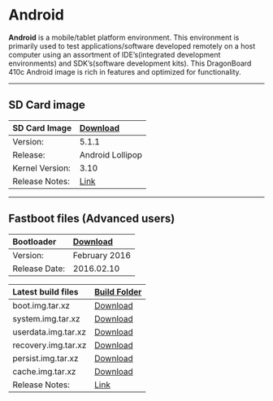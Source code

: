 # Android

**Android** is a mobile/tablet platform environment. This environment is primarily used to test applications/software developed remotely on a host computer using an assortment of IDE’s(integrated development environments) and SDK’s(software development kits). This DragonBoard 410c Android image is rich in features and optimized for functionality.

***

## SD Card image

|   SD Card Image    |    [Download](http://builds.96boards.org/releases/dragonboard410c/qualcomm/android/latest/dragonboard410c_sdcard_install_android-*.zip)    |
|:------------------|:-----------------------|
|Version:           |5.1.1                   |
|Release:           |Android Lollipop        | 
|Kernel Version:    |3.10                    |
|Release Notes:     |[Link](https://developer.qualcomm.com/download/db410c/android-release-notes.pdf)       |

***

## Fastboot files (Advanced users)

|   Bootloader    |    [Download](http://builds.96boards.org/releases/dragonboard410c/linaro/rescue/latest/dragonboard410c_bootloader_emmc_android-*.zip)    |
|:------------------|:-----------------------|
|Version:           |February 2016           |
|Release Date:      |2016.02.10              | 

|   Latest build files    |    [Build Folder](http://builds.96boards.org/releases/dragonboard410c/qualcomm/android/latest/) |
|:------------------------|:-----------------------|
|boot.img.tar.xz          |[Download](http://builds.96boards.org/releases/dragonboard410c/qualcomm/android/latest/boot.img.tar.xz)            |
|system.img.tar.xz        |[Download](http://builds.96boards.org/releases/dragonboard410c/qualcomm/android/latest/system.img.tar.xz)            |
|userdata.img.tar.xz      |[Download](http://builds.96boards.org/releases/dragonboard410c/qualcomm/android/latest/userdata.img.tar.xz)            |
|recovery.img.tar.xz      |[Download](http://builds.96boards.org/releases/dragonboard410c/qualcomm/android/latest/recovery.img.tar.xz)            |
|persist.img.tar.xz       |[Download](http://builds.96boards.org/releases/dragonboard410c/qualcomm/android/latest/persist.img.tar.xz)            |
|cache.img.tar.xz         |[Download](http://builds.96boards.org/releases/dragonboard410c/qualcomm/android/latest/cache.img.tar.xz)            |
|Release Notes:     |[Link](https://developer.qualcomm.com/download/db410c/android-release-notes.pdf)       |


